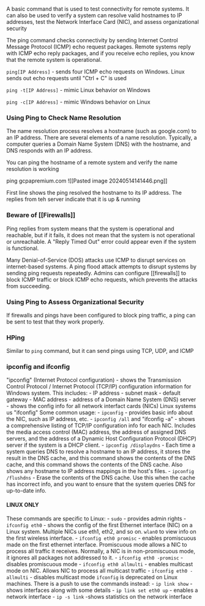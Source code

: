 A basic command that is used to test connectivity for remote systems. It can also be used to verify a system can resolve valid hostnames to IP addresses, test the Network Interface Card (NIC), and assess organizational security

The ping command checks connectivity by sending Internet Control Message Protocol (ICMP) echo request packages. Remote systems reply with ICMP echo reply packages, and if you receive echo replies, you know that the remote system is operational.

`ping[IP Address]` - sends four ICMP echo requests on Windows. Linux sends out echo requests until "Ctrl + C" is used

`ping -t[IP Address]` - mimic Linux behavior on Windows

`ping -c[IP Address]` - mimic Windows behavior on Linux

### Using Ping to Check Name Resolution

The name resolution process resolves a hostname (such as google.com) to an IP address. There are several elements of a name resolution. Typically, a computer queries a Domain Name System (DNS) with the hostname, and DNS responds with an IP address.

You can ping the hostname of a remote system and verify the name resolution is working

ping gcpapremium.com
	![[Pasted image 20240514141446.png]]

First line shows the ping resolved the hostname to its IP address. The replies from teh server indicate that it is up & running
### Beware of [[Firewalls]]

Ping replies from system means that the system is operational and reachable, but if it fails, it does not mean that the system is not operational or unreachable. A "Reply Timed Out" error could appear even if the system is functional.

Many Denial-of-Service (DOS) attacks use ICMP to disrupt services on internet-based systems. A ping flood attack attempts to disrupt systems by sending ping requests repeatedly. Admins can configure [[firewalls]] to block ICMP traffic or block ICMP echo requests, which prevents the attacks from succeeding.
### Using Ping to Assess Organizational Security

If firewalls and pings have been configured to block ping traffic, a ping can be sent to test that they work properly.

### HPing

Similar to `ping` command, but it can send pings using TCP, UDP, and ICMP

### ipconfig and ifconfig

"ipconfig" (Internet Protocol configuration) - shows the Transmission Control Protocol / Internet Protocol (TCP/IP) configuration information for Windows system. 
This includes:
	- IP address
	- subnet mask
	- default gateway
	- MAC address
	- address of a Domain Name System (DNS) server
	- shows the config info for all network interfact cards (NICs)
Linux systems us "ifconfig"
Some common usage:
	- `ipconfig` - provides basic info about the NIC, such as IP address, etc.
	- `ipconfig /all` and "ifconfig -a" - shows a comprehensive listing of TCP/IP configuration info for each NIC. Includes the media access control (MAC) address, the address of assigned DNS servers, and the address of a Dynamic Host Configuration Protocol (DHCP) server if the system is a DHCP client.
	- `ipconfig /displaydns` - Each time a system queries DNS to resolve a hostname to an IP address, it stores the result in the DNS cache, and this command shows the contents of the DNS cache, and this command shows the contents of the DNS cache. Also shows any hostname to IP address mappings in the host's files.
	- `ipconfig /flushdns` - Erase the contents of the DNS cache. Use this when the cache has incorrect info, and you want to ensure that the system queries DNS for up-to-date info.

#### LINUX ONLY
These commands are specific to Linux:
	- `sudo` - provides admin rights
	- `ifconfig eth0` - shows the config of the first Ethernet interface (NIC) on a Linux system. Multiple NICs use eth1, eth2, and so on. `wlan0` to view info on the first wireless interface.
	- `ifconfig eth0 promisc` - enables promiscuous made on the first ethernet interface. Promiscuous mode allows a NIC to process all traffic it receives. Normally, a NIC is in non-promiscuous mode, it ignores all packages not addressed to it.
	- `ifconfig eth0 -promisc` - disables promiscuous mode
	- `ifconfig eth0 allmulti` - enables multicast mode on NIC. Allows NIC to process all multicast traffic
	- `ifconfig eth0 -allmulti` - disables multicast mode
`ifconfig` is deprecated on Linux machines. There is a push to use the commands instead:
	- `ip link show` - shows interfaces along with some details
	- `ip link set eth0 up` - enables a network interface
	- `ip -s link` -shows statistics on the network interface